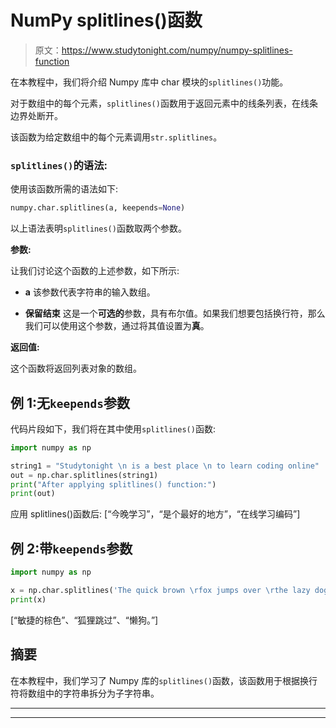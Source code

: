 # NumPy splitlines()函数

> 原文：<https://www.studytonight.com/numpy/numpy-splitlines-function>

在本教程中，我们将介绍 Numpy 库中 char 模块的`splitlines()`功能。

对于数组中的每个元素，`splitlines()`函数用于返回元素中的线条列表，在线条边界处断开。

该函数为给定数组中的每个元素调用`str.splitlines`。

### `splitlines()`的语法:

使用该函数所需的语法如下:

```py
numpy.char.splitlines(a, keepends=None)
```

以上语法表明`splitlines()`函数取两个参数。

**参数:**

让我们讨论这个函数的上述参数，如下所示:

*   **a**
    该参数代表字符串的输入数组。

*   **保留结束**
    这是一个**可选的**参数，具有布尔值。如果我们想要包括换行符，那么我们可以使用这个参数，通过将其值设置为**真**。

**返回值:**

这个函数将返回列表对象的数组。

## 例 1:无`keepends`参数

代码片段如下，我们将在其中使用`splitlines()`函数:

```py
import numpy as np

string1 = "Studytonight \n is a best place \n to learn coding online"
out = np.char.splitlines(string1) 
print("After applying splitlines() function:")
print(out)
```

应用 splitlines()函数后:
[“今晚学习”，“是个最好的地方”，“在线学习编码”]

## 例 2:带`keepends`参数

```py
import numpy as np

x = np.char.splitlines('The quick brown \rfox jumps over \rthe lazy dog.', keepends=False)
print(x) 
```

[“敏捷的棕色”、“狐狸跳过”、“懒狗。”]

## 摘要

在本教程中，我们学习了 Numpy 库的`splitlines()`函数，该函数用于根据换行符将数组中的字符串拆分为子字符串。

* * *

* * *